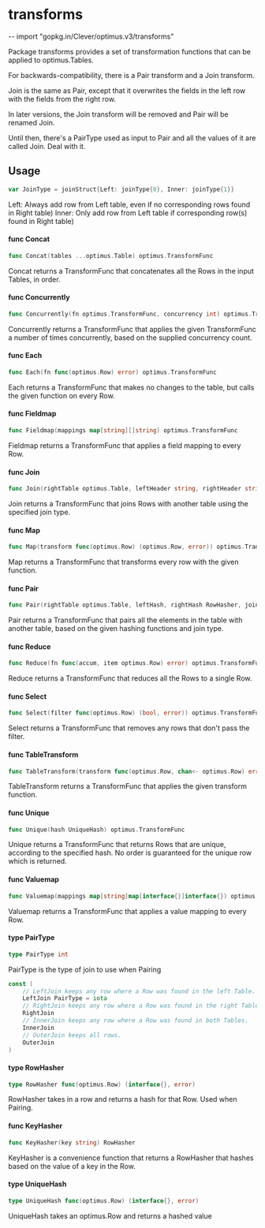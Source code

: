 # transforms
--
    import "gopkg.in/Clever/optimus.v3/transforms"

Package transforms provides a set of transformation functions that can be
applied to optimus.Tables.

For backwards-compatibility, there is a Pair transform and a Join transform.

Join is the same as Pair, except that it overwrites the fields in the left row
with the fields from the right row.

In later versions, the Join transform will be removed and Pair will be renamed
Join.

Until then, there's a PairType used as input to Pair and all the values of it
are called Join. Deal with it.

## Usage

```go
var JoinType = joinStruct{Left: joinType{0}, Inner: joinType{1}}
```
Left: Always add row from Left table, even if no corresponding rows found in
Right table) Inner: Only add row from Left table if corresponding row(s) found
in Right table)

#### func  Concat

```go
func Concat(tables ...optimus.Table) optimus.TransformFunc
```
Concat returns a TransformFunc that concatenates all the Rows in the input
Tables, in order.

#### func  Concurrently

```go
func Concurrently(fn optimus.TransformFunc, concurrency int) optimus.TransformFunc
```
Concurrently returns a TransformFunc that applies the given TransformFunc a
number of times concurrently, based on the supplied concurrency count.

#### func  Each

```go
func Each(fn func(optimus.Row) error) optimus.TransformFunc
```
Each returns a TransformFunc that makes no changes to the table, but calls the
given function on every Row.

#### func  Fieldmap

```go
func Fieldmap(mappings map[string][]string) optimus.TransformFunc
```
Fieldmap returns a TransformFunc that applies a field mapping to every Row.

#### func  Join

```go
func Join(rightTable optimus.Table, leftHeader string, rightHeader string, join joinType) optimus.TransformFunc
```
Join returns a TransformFunc that joins Rows with another table using the
specified join type.

#### func  Map

```go
func Map(transform func(optimus.Row) (optimus.Row, error)) optimus.TransformFunc
```
Map returns a TransformFunc that transforms every row with the given function.

#### func  Pair

```go
func Pair(rightTable optimus.Table, leftHash, rightHash RowHasher, join PairType) optimus.TransformFunc
```
Pair returns a TransformFunc that pairs all the elements in the table with
another table, based on the given hashing functions and join type.

#### func  Reduce

```go
func Reduce(fn func(accum, item optimus.Row) error) optimus.TransformFunc
```
Reduce returns a TransformFunc that reduces all the Rows to a single Row.

#### func  Select

```go
func Select(filter func(optimus.Row) (bool, error)) optimus.TransformFunc
```
Select returns a TransformFunc that removes any rows that don't pass the filter.

#### func  TableTransform

```go
func TableTransform(transform func(optimus.Row, chan<- optimus.Row) error) optimus.TransformFunc
```
TableTransform returns a TransformFunc that applies the given transform
function.

#### func  Unique

```go
func Unique(hash UniqueHash) optimus.TransformFunc
```
Unique returns a TransformFunc that returns Rows that are unique, according to
the specified hash. No order is guaranteed for the unique row which is returned.

#### func  Valuemap

```go
func Valuemap(mappings map[string]map[interface{}]interface{}) optimus.TransformFunc
```
Valuemap returns a TransformFunc that applies a value mapping to every Row.

#### type PairType

```go
type PairType int
```

PairType is the type of join to use when Pairing

```go
const (
	// LeftJoin keeps any row where a Row was found in the left Table.
	LeftJoin PairType = iota
	// RightJoin keeps any row where a Row was found in the right Table.
	RightJoin
	// InnerJoin keeps any row where a Row was found in both Tables.
	InnerJoin
	// OuterJoin keeps all rows.
	OuterJoin
)
```

#### type RowHasher

```go
type RowHasher func(optimus.Row) (interface{}, error)
```

RowHasher takes in a row and returns a hash for that Row. Used when Pairing.

#### func  KeyHasher

```go
func KeyHasher(key string) RowHasher
```
KeyHasher is a convenience function that returns a RowHasher that hashes based
on the value of a key in the Row.

#### type UniqueHash

```go
type UniqueHash func(optimus.Row) (interface{}, error)
```

UniqueHash takes an optimus.Row and returns a hashed value

